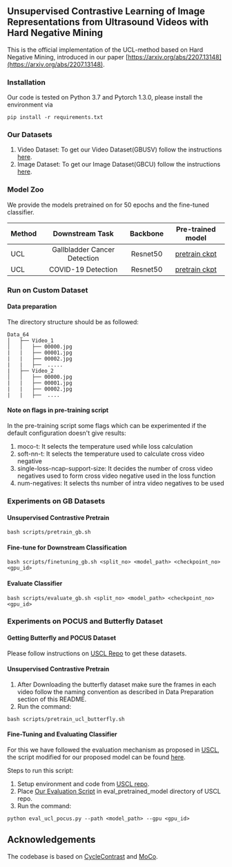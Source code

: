 ## Unsupervised Contrastive Learning of Image Representations from Ultrasound Videos with Hard Negative Mining

This is the official implementation of the UCL-method based on Hard Negative Mining, introduced in our paper [https://arxiv.org/abs/2207.13148](https://arxiv.org/abs/2207.13148). 

### Installation

Our code is tested on Python 3.7 and Pytorch 1.3.0, please install the environment via 

```
pip install -r requirements.txt
```

### Our Datasets
1. Video Dataset: To get our Video Dataset(GBUSV) follow the instructions [here](https://gbc-iitd.github.io/data/gbusv).      
2. Image Dataset: To get our Image Dataset(GBCU) follow the instructions [here](https://gbc-iitd.github.io/data/gbcu).

### Model Zoo 

We provide the models pretrained on for 50 epochs and the fine-tuned classifier. 

| Method        | Downstream Task | Backbone | Pre-trained model | 
|---------------|:--------:|:--------:|:-----------------:|
| UCL   | Gallbladder Cancer Detection | Resnet50 | [pretrain ckpt](https://drive.google.com/file/d/1nu4-WtuUj7VIV4vyKmoz9M0Tw2GXvS9P/view?usp=sharing)  | 
| UCL   | COVID-19 Detection         | Resnet50 | [pretrain ckpt](https://drive.google.com/file/d/1giXcf52tD2zUmQuC_DXBXdCXXnS3xFIm/view?usp=sharing)  |  


### Run on Custom Dataset
#### Data preparation

The directory structure should be as followed:
```
Data_64
│   ├── Video_1 
│   │   ├── 00000.jpg
|   |   ├── 00001.jpg
|   |   ├── 00002.jpg
|   |   ├──  .....
|   ├── Video_2
│   │   ├── 00000.jpg
|   |   ├── 00001.jpg
|   |   ├── 00002.jpg
|   |   ├──  ....
```

#### Note on flags in pre-training script
In the pre-training script some flags which can be experimented if the default configuration doesn't give results:
1. moco-t: It selects the temperature used while loss calculation
2. soft-nn-t: It selects the temperature used to calculate cross video negative
3. single-loss-ncap-support-size: It decides the number of cross video negatives used to form cross video negative used in the loss function
4. num-negatives: It selects ths number of intra video negatives to be used

### Experiments on GB Datasets

#### Unsupervised Contrastive Pretrain
```
bash scripts/pretrain_gb.sh
```
#### Fine-tune for Downstream Classification
```
bash scripts/finetuning_gb.sh <split_no> <model_path> <checkpoint_no> <gpu_id>
```
#### Evaluate Classifier 
```
bash scripts/evaluate_gb.sh <split_no> <model_path> <checkpoint_no> <gpu_id>
```
### Experiments on POCUS and Butterfly Dataset

#### Getting Butterfly and POCUS Dataset
Please follow instructions on [USCL Repo](https://github.com/983632847/USCL) to get these datasets.

#### Unsupervised Contrastive Pretrain
1. After Downloading the butterfly dataset make sure the frames in each video follow the naming convention as described in Data Preparation section of this README.
2. Run the command:
``` 
bash scripts/pretrain_ucl_butterfly.sh
```

#### Fine-Tuning and Evaluating Classifier
For this we have followed the evaluation mechanism as proposed in [USCL](https://link.springer.com/chapter/10.1007/978-3-030-87237-3_60), the script modified for our proposed model can be found [here](scripts/eval_ucl_pocus.py).     

Steps to run this script:    
1. Setup environment and code from [USCL repo](https://github.com/983632847/USCL).
2. Place [Our Evaluation Script](scripts/eval_ucl_pocus.py) in eval_pretrained_model directory of USCL repo.
3. Run the command:
```
python eval_ucl_pocus.py --path <model_path> --gpu <gpu_id>
```

## Acknowledgements
The codebase is based on [CycleContrast](https://github.com/happywu/CycleContrast) and [MoCo](https://github.com/facebookresearch/moco).